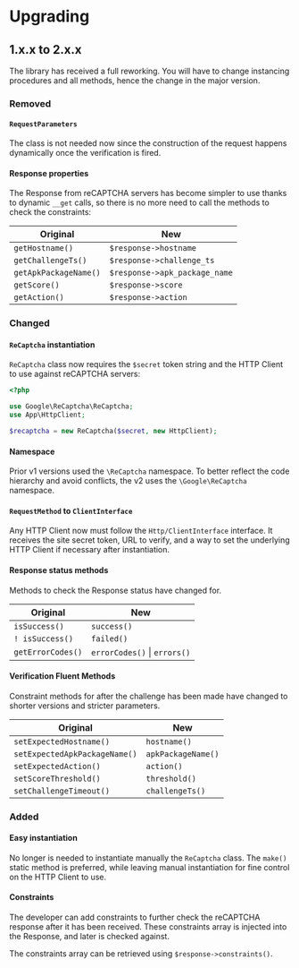 # Upgrading

## 1.x.x to 2.x.x

The library has received a full reworking. You will have to change instancing procedures and all methods, hence the change in the major version. 

### Removed 

#### `RequestParameters`

The class is not needed now since the construction of the request happens dynamically once the verification is fired.

#### Response properties

The Response from reCAPTCHA servers has become simpler to use thanks to dynamic `__get` calls, so there is no more need to call the methods to check the constraints:

| Original | New |
|---|---|
| `getHostname()` | `$response->hostname`  |
| `getChallengeTs()` | `$response->challenge_ts` |
| `getApkPackageName()` | `$response->apk_package_name` |
| `getScore()` | `$response->score` |
| `getAction()` | `$response->action` |

### Changed 

#### `ReCaptcha` instantiation

`ReCaptcha` class now requires the `$secret` token string and the HTTP Client to use against reCAPTCHA servers:

```php
<?php

use Google\ReCaptcha\ReCaptcha;
use App\HttpClient;

$recaptcha = new ReCaptcha($secret, new HttpClient);
``` 

#### Namespace

Prior v1 versions used the `\ReCaptcha` namespace. To better reflect the code hierarchy and avoid conflicts, the v2 uses the `\Google\ReCaptcha` namespace. 

#### `RequestMethod` to `ClientInterface`

Any HTTP Client now must follow the `Http/ClientInterface` interface. It receives the site secret token, URL to verify, and a way to set the underlying HTTP Client if necessary after instantiation.

#### Response status methods

Methods to check the Response status have changed for.

| Original | New |
|---|---|
| `isSuccess()` | `success()`  |
| `! isSuccess()` | `failed()` |
| `getErrorCodes()` | `errorCodes()` \| `errors()` |

#### Verification Fluent Methods

Constraint methods for after the challenge has been made have changed to shorter versions and stricter parameters.

| Original | New |
|---|---|
| `setExpectedHostname()` | `hostname()` |
| `setExpectedApkPackageName()` | `apkPackageName()` |
| `setExpectedAction()` | `action()` |
| `setScoreThreshold()` | `threshold()` |
| `setChallengeTimeout()` | `challengeTs()` |

### Added

#### Easy instantiation

No longer is needed to instantiate manually the `ReCaptcha` class. The `make()` static method is preferred, while leaving manual instantiation for fine control on the HTTP Client to use.

#### Constraints

The developer can add constraints to further check the reCAPTCHA response after it has been received. These constraints array is injected into the Response, and later is checked against.

The constraints array can be retrieved using `$response->constraints()`.
